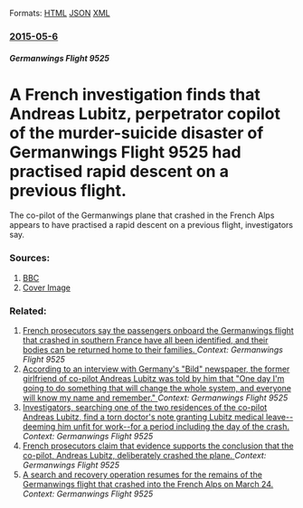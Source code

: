 
Formats: [HTML](/news/2015/05/6/a-french-investigation-finds-that-andreas-lubitz-perpetrator-copilot-of-the-murder-suicide-disaster-of-germanwings-flight-9525-had-practise.html)  [JSON](/news/2015/05/6/a-french-investigation-finds-that-andreas-lubitz-perpetrator-copilot-of-the-murder-suicide-disaster-of-germanwings-flight-9525-had-practise.json)  [XML](/news/2015/05/6/a-french-investigation-finds-that-andreas-lubitz-perpetrator-copilot-of-the-murder-suicide-disaster-of-germanwings-flight-9525-had-practise.xml)  

### [2015-05-6](/news/2015/05/6/index.md)

##### Germanwings Flight 9525
# A French investigation finds that Andreas Lubitz, perpetrator copilot of the murder-suicide disaster of Germanwings Flight 9525 had practised rapid descent on a previous flight. 

The co-pilot of the Germanwings plane that crashed in the French Alps appears to have practised a rapid descent on a previous flight, investigators say.


### Sources:

1. [BBC](http://www.bbc.com/news/world-europe-32604552)
1. [Cover Image](http://ichef-1.bbci.co.uk/news/1024/media/images/82103000/jpg/_82103263_9750teuf.jpg)

### Related:

1. [French prosecutors say the passengers onboard the Germanwings flight that crashed in southern France have all been identified, and their bodies can be returned home to their families. ](/news/2015/05/19/french-prosecutors-say-the-passengers-onboard-the-germanwings-flight-that-crashed-in-southern-france-have-all-been-identified-and-their-bod.md) _Context: Germanwings Flight 9525_
2. [According to an interview with Germany's "Bild" newspaper, the former girlfriend of co-pilot Andreas Lubitz was told by him that "One day I'm going to do something that will change the whole system, and everyone will know my name and remember." ](/news/2015/03/28/according-to-an-interview-with-germany-s-bild-newspaper-the-former-girlfriend-of-co-pilot-andreas-lubitz-was-told-by-him-that-one-day-i.md) _Context: Germanwings Flight 9525_
3. [Investigators, searching one of the two residences of the co-pilot Andreas Lubitz, find a torn doctor's note granting Lubitz medical leave--deeming him unfit for work--for a period including the day of the crash. ](/news/2015/03/27/investigators-searching-one-of-the-two-residences-of-the-co-pilot-andreas-lubitz-find-a-torn-doctor-s-note-granting-lubitz-medical-leavea.md) _Context: Germanwings Flight 9525_
4. [French prosecutors claim that evidence supports the conclusion that the co-pilot, Andreas Lubitz, deliberately crashed the plane. ](/news/2015/03/26/french-prosecutors-claim-that-evidence-supports-the-conclusion-that-the-co-pilot-andreas-lubitz-deliberately-crashed-the-plane.md) _Context: Germanwings Flight 9525_
5. [A search and recovery operation resumes for the remains of the Germanwings flight that crashed into the French Alps on March 24. ](/news/2015/03/25/a-search-and-recovery-operation-resumes-for-the-remains-of-the-germanwings-flight-that-crashed-into-the-french-alps-on-march-24.md) _Context: Germanwings Flight 9525_
